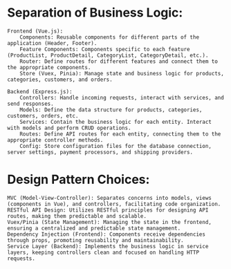 # Separation of Business Logic:

    Frontend (Vue.js):
        Components: Reusable components for different parts of the application (Header, Footer).
        Feature Components: Components specific to each feature (ProductList, ProductDetail, CategoryList, CategoryDetail, etc.).
        Router: Define routes for different features and connect them to the appropriate components.
        Store (Vuex, Pinia): Manage state and business logic for products, categories, customers, and orders.

    Backend (Express.js):
        Controllers: Handle incoming requests, interact with services, and send responses.
        Models: Define the data structure for products, categories, customers, orders, etc.
        Services: Contain the business logic for each entity. Interact with models and perform CRUD operations.
        Routes: Define API routes for each entity, connecting them to the appropriate controller methods.
        Config: Store configuration files for the database connection, server settings, payment processors, and shipping providers.

# Design Pattern Choices:

    MVC (Model-View-Controller): Separates concerns into models, views (components in Vue), and controllers, facilitating code organization.
    RESTful API Design: Utilizes RESTful principles for designing API routes, making them predictable and scalable.
    Vuex/Pinia (State Management): Managing the state in the frontend, ensuring a centralized and predictable state management.
    Dependency Injection (Frontend): Components receive dependencies through props, promoting reusability and maintainability.
    Service Layer (Backend): Implements the business logic in service layers, keeping controllers clean and focused on handling HTTP requests.
